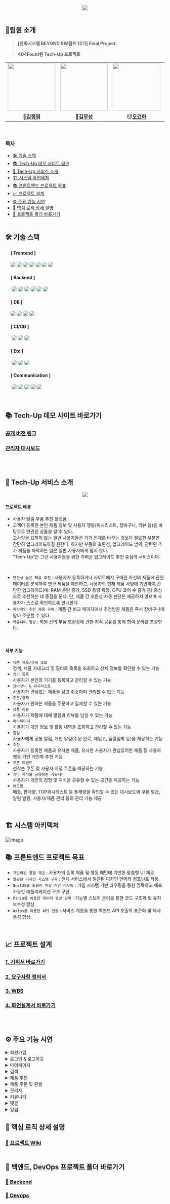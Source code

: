 <div align="center">
    <img src="./images/readme/techup_header_logo.png" /> <br>
</div>

<br>

## 🎁팀원 소개
> **[한화시스템 BEYOND SW캠프 12기] Final Project** 

> **404Fount팀 Tech-Up 프로젝트**

<table align="center">
 <tr>
    <td align="center"><a href="https://github.com/GoodLeaf"><img src="./images/readme/gpu.png" width="150px;" alt=""></td>
    <td align="center"><a href="https://github.com/museongkim0"><img src="./images/readme/cpu.png" width="150px;" alt=""></td>
    <td align="center"><a href="https://github.com/gunha0405"><img src="./images/readme/ssd.png" width="150px;" alt=""></td>
    <td align="center"><a href="https://github.com/Xen-alpha"><img src="./images/readme/hdd.png" width="150px;" alt=""></td>
  </tr>
  <tr>
    <td align="center">🐥<a href="https://github.com/GoodLeaf"><b>김정엽</b></td>
    <td align="center">🦊<a href="https://github.com/museongkim0"><b>김무성</b></td>
    <td align="center">😼<a href="https://github.com/gunha0405"><b>오건하</b></td>
    <td align="center">🐰<a href="https://github.com/Xen-alpha"><b>황경윤</b></td>
  </tr>

  </table>
<br>


### 목차

- [🛠 기술 스택](#-기술-스택)
- [📚 Tech-Up 데모 사이트 링크](#-Tech-Up-데모-사이트-바로가기)
- [🎨 Tech-Up 서비스 소개](#-Tech-Up-서비스-소개)
- [🏗️ 시스템 아키텍처](#️-시스템-아키텍처)
- [📚 프론트엔드 프로젝트 목표](#-프론트엔드-프로젝트-목표)
- [📈 프로젝트 설계](#-프로젝트-설계)
- [⚙️ 주요 기능 시연](#️-주요-기능-시연)
- [🚀 핵심 로직 상세 설명](#-핵심-로직-상세-설명)
- [📂 프로젝트 폴더 바로가기](#-백엔드-devops-프로젝트-폴더-바로가기)
<br><br>

## 🛠 기술 스택

#### &nbsp;　[ Frontend ]
&nbsp;&nbsp;&nbsp;&nbsp;<img src="https://img.shields.io/badge/html5-E34F26?style=for-the-badge&logo=html5&logoColor=white" style="border-radius: 5px;"/>
<img src="https://img.shields.io/badge/css3-1572B6?style=for-the-badge&logo=css3&logoColor=white" style="border-radius: 5px;"/>
<img src="https://img.shields.io/badge/JavaScript-F7DF1E?style=for-the-badge&logo=JavaScript&logoColor=white" style="border-radius: 5px;"/>
<img src="https://img.shields.io/badge/vuejs-%2335495e.svg?style=for-the-badge&logo=vuedotjs&logoColor=%234FC08D" style="border-radius: 5px;"/>
<img src="https://img.shields.io/badge/nginx-009639?style=for-the-badge&logo=nginx&logoColor=white" style="border-radius: 5px;"/>
<img src="https://img.shields.io/badge/pinia-gold?style=for-the-badge&logo=Pinia&logoColor=white" style="border-radius: 5px;"/>
<img src="https://img.shields.io/badge/nuxt-%2300DC82?style=for-the-badge&logo=nuxt&labelColor=%23FFFFFF" style="border-radius: 5px;"/>

#### &nbsp;　[ Backend ]
&nbsp;&nbsp;&nbsp;&nbsp;
<img src="https://img.shields.io/badge/java-%23ED8B00.svg?style=for-the-badge&logo=openjdk&logoColor=white" style="border-radius: 5px;">
<img src="https://img.shields.io/badge/Spring Boot-6DB33F?style=for-the-badge&logo=Spring-Boot&logoColor=white" style="border-radius: 5px;">
<img src="https://img.shields.io/badge/Spring_Security-6DB33F?style=for-the-badge&logo=Spring-Security&logoColor=white" style="border-radius: 5px;">
<img src="https://img.shields.io/badge/Spring data jpa-6DB33F?style=for-the-badge&logo=Spring-Boot&logoColor=white" style="border-radius: 5px;">
<img src="https://img.shields.io/badge/SMTP-ED8B00?style=for-the-badge&logo=openjdk&logoColor=white" style="border-radius: 5px;">
<img src="https://img.shields.io/badge/python-%230377CC.svg?style=for-the-badge&logo=python&logoColor=white" style="border-radius: 5px;">


#### &nbsp;　[ DB ]
&nbsp;&nbsp;&nbsp;</a>
<img src="https://img.shields.io/badge/MariaDB-003545?style=for-the-badge&logo=mariadb&logoColor=white" style="border-radius: 5px;"> 
<img src="https://img.shields.io/badge/AmazonS3-e05242?style=for-the-badge&logo=AmazonS3&logoColor=white" style="border-radius: 5px;">
<img src="https://img.shields.io/badge/elasticsearch-%230377CC.svg?style=for-the-badge&logo=elasticsearch&logoColor=white" style="border-radius: 5px;">
<img src="https://img.shields.io/badge/redis-E34F26?style=for-the-badge&logo=redis&logoColor=white" style="border-radius: 5px;">

#### &nbsp;　[ CI/CD ]
&nbsp;&nbsp;&nbsp;&nbsp;
<img src="https://img.shields.io/badge/kubernetes-%23326ce5.svg?style=for-the-badge&logo=kubernetes&logoColor=white" style="border-radius: 5px;">
<img src="https://img.shields.io/badge/docker-2496ED?style=for-the-badge&logo=docker&logoColor=white" style="border-radius: 5px;">
<img src="https://img.shields.io/badge/jenkins-D24939?style=for-the-badge&logo=jenkins&logoColor=white" style="border-radius: 5px;">

#### &nbsp;　[ Etc ]
&nbsp;&nbsp;&nbsp;&nbsp;
<img src="https://img.shields.io/badge/kafka-231F20?style=for-the-badge&logo=apachekafka&logoColor=white" style="border-radius: 5px;">
<img src="https://img.shields.io/badge/zookeeper-009639?style=for-the-badge&logo=zookeeper&logoColor=white" style="border-radius: 5px;">
<img src="https://img.shields.io/badge/logstash-f3bd19?style=for-the-badge&logo=logstash&logoColor=white" style="border-radius: 5px;">

#### &nbsp;　[ Communication ]
&nbsp;&nbsp;&nbsp;&nbsp;
<img src="https://img.shields.io/badge/discord-326CE5?style=for-the-badge&logo=discord&logoColor=white" style="border-radius: 5px;">
<img src="https://img.shields.io/badge/git-F05032?style=for-the-badge&logo=git&logoColor=white" style="border-radius: 5px;">
<img src="https://img.shields.io/badge/github-181717?style=for-the-badge&logo=github&logoColor=white" style="border-radius: 5px;">
<img src="https://img.shields.io/badge/jira-%230052CC?style=for-the-badge&logo=jira" style="border-radius: 5px;">
<img src="https://img.shields.io/badge/confluence-%23172B4D?style=for-the-badge&logo=confluence" style="border-radius: 5px;">
<br><br><br>


## 📚 Tech-Up 데모 사이트 바로가기
### [공개 버전 링크](https://techup.p-e.kr/)
### [관리자 대시보드](https://techup.p-e.kr/dashboard)

<br><br>
## 🎨 Tech-Up 서비스 소개
<div align="center">
    <img src="./images/readme/테크업_이미지.png" /> <br>
</div>

#### 프로젝트 배경
 - 사용자 맞춤 부품 추천 플랫폼 <br>
 - 고객이 등록한 본인 제품 정보 및 사용자 행동(위시리스트, 장바구니, 리뷰 등)을 바탕으로 연관된 상품을 알 수 있다.<br>
   고사양을 요하지 않는 일반 사용자들은 기기 전체를 바꾸는 것보다 필요한 부분만 간단히 업그레이드하길 원한다. 하지만 부품의 호환성, 업그레이드 범위, 관련된 추가 제품을 파악하는 일은 일반 사용자에게 쉽지 않다.<br>
   “Tech-Up”은 그런 사용자들을 위한 가벼운 업그레이드 추천 중심의 서비스이다.
<br>

- `연관성 높은 제품 추천` : 사용자가 등록하거나 사이트에서 구매한 자신의 제품에 관한 데이터를 분석하여 연관 제품을 제안하고, 사용자의 현재 제품 사양에 기반하여 간단한 업그레이드(예: RAM 용량 증가, SSD 용량 확장, CPU 코어 수 증가 등) 중심으로 추천하는 데 중점을 둔다. 단, 제품 간 호환성 자동 판단은 제공하지 않으며 사용자가 스스로 확인하도록 안내한다.<br>
- `즉각적인 추천 제품 구매` : 제품 간 비교 페이지에서 추천받은 제품은 즉시 장바구니에 담아 주문할 수 있다.<br>
- `커뮤니티 형성` : 회원 간의 부품 호환성에 관한 지식 공유를 통해 협력 문화를 조성한다.
<br>



#### 세부 기능
  - `제품 목록/상세 조회`<br>
    검색, 제품 카테고리 및 필터로 목록을 조회하고 상세 정보를 확인할 수 있는 기능
  - `기기 등록`<br>
    사용자가 본인의 기기를 등록하고 관리할 수 있는 기능
  - `장바구니 & 위시리스트`<br>
    사용자가 관심있는 제품을 담고 취소하며 관리할 수 있는 기능
  - `주문/결제`<br>
    사용자가 원하는 제품을 주문하고 결제할 수 있는 기능
  - `상품 리뷰`<br>
    사용자가 제품에 대해 별점과 리뷰를 남길 수 있는 기능
  - `마이페이지`<br>
    사용자가 개인 정보 및 활동 내역을 조회하고 관리할 수 있는 기능
  - `알림`<br>
    사용자에게 공통 알림, 개인 알림(주문 완료, 재입고, 품절임박 등)을 제공하는 기능
  - `추천`<br>
    사용자가 등록한 제품과 유사한 제품, 유사한 사용자가 관심있어한 제품 등 사용자 행동 기반 개인화 추천 기능
  - `쿠폰 이벤트`<br>
    선착순 쿠폰 및 사용자 지정 쿠폰을 제공하는 기능
  - `기타 지식을 공유하는 커뮤니티`<br>
    사용자가 개인의 경험 및 지식을 공유할 수 있는 공간을 제공하는 기능
  - `어드민`<br>
    매출, 판매량, TOP위시리스트 등 통계량을 확인할 수 있는 대시보드와 쿠폰 발급, 알림 발행, 사용자/제품 관리 등의 관리 기능 제공
<br>

## 🏗️ 시스템 아키텍처
![image](https://github.com/beyond-sw-camp/be12-fin-404Found-Tech-Up-FE/blob/main/images/readme/techup_final_sys_arch.png)



## 📚 프론트엔드 프로젝트 목표
- `개인화된 경험 제공` : 사용자의 등록 제품 및 행동 패턴에 기반한 맞춤형 UI 제공.
- `일관된 디자인 시스템 구축` : 전체 서비스에서 일관된 디자인 언어와 컴포넌트 적용.
- `NuxtJS를 활용한 파일 기반 라우팅` : 파일 시스템 기반 라우팅을 통한 명확하고 예측 가능한 애플리케이션 구조 구현.
- `Pinia를 이용한 데이터 중앙 관리` : 기능별 스토어 분리를 통한 코드 구조화 및 유지보수성 향상.
- `Axios를 이용한 API 연동` : 서비스 계층을 통한 백엔드 API 호출의 표준화 및 재사용성 향상.
<br>

## 📈 프로젝트 설계

### [1. 기획서 바로가기](https://docs.google.com/document/d/16gP1yR5g0CdxHhqj8PXJoByyoDGGJnpJ/edit?usp=sharing&ouid=114636369401934471820&rtpof=true&sd=true)

### [2. 요구사항 정의서](https://docs.google.com/spreadsheets/d/1lb-SckwF90w3tpbJPMl18hdyDSESCkCRWy9koUEmFbI/edit?usp=sharing)

### [3. WBS](https://docs.google.com/spreadsheets/d/1ZyTxJWcncdOwUFm7sC4lPoY8Tqr1N9bT/edit?usp=sharing&ouid=114636369401934471820&rtpof=true&sd=true)

### [4. 화면설계서 바로가기](https://www.figma.com/design/iJvl1G2NeaJ16nfu0IkcUh/404Found?node-id=0-1&t=e4BsxJGkX5qVDjfZ-1)

<br><br>

## ⚙️ 주요 기능 시연
<details>
<summary>회원가입</summary>
<div align="center">
    <img src="./images/function/회원가입.gif" /> <br>
</div>

> 이메일, 비밀번호, 닉네임로 회원 가입을 한다.<br>
> 이메일, 닉네임은 **중복이 불가능**하며, 비밀번호는 8자 이상의 영문 및 숫자여야 한다.<br>
> 계정 생성 스패밍을 막기 위해 이메일 인증을 해야 가입할 수 있다.
</details>

<details>
<summary>로그인 & 로그아웃</summary>

- 로그인 & 로그아웃
<div align="center">
    <img src="./images/function/로그인&로그아웃.gif" /> <br>
</div>

> 이메일, 비밀번호로 로그인한다.<br>
> 로그아웃을 클릭하여 로그아웃한다.

- 소셜 로그인  
<div align="center">
    <img src="./images/function/소셜로그인.gif" /> <br>
</div>

> 소셜 로그인은 소셜로 로그인 한 후 로그인한 사용자 계정의 이름을 받아온다.<br>
> 소셜 로그인 사용자는 소셜 로그인으로만 로그인할 수 있다.

- 비밀번호 찾기  
<div align="center">
    <img src="./images/function/비밀번호찾기.gif" /> <br>
</div>

> 이메일 인증을 통해 비밀번호 찾기를 한다.<br>
> 이메일 인증이 완료되면 새로운 비밀번호, 확인 비밀번호를 입력하여 비밀번호를 변경할 수 있다.
</details>

<details>

<summary>마이페이지</summary>

- 회원 정보 수정 및 탈퇴
<div align="center">
    <img src="./images/function/회원정보관리.gif" /> <br>
</div>

> 전화 번호, 주소를 입력하여 회원 정보를 수정할 수 있다.<br>
> 회원 탈퇴 버튼을 클릭하여 탈퇴할 수 있다.

- 기기 등록 및 관리
<div align="center">
    <img src="./images/function/기기등록.gif" /> <br>
</div>

> 기기 목록에서 검색을 통해 나의 기기를 탐색할 수 있다.<br>
> 등록하기 버튼을 클릭하면 내 기기 목록에 추가된다.<br>
> 등록 해제 버튼을 클릭하여 등록한 기기를 해제할 수 있다.  

- 내 게시글 목록  
<div align="center">
    <img src="./images/function/게시판관리.gif" /> <br>
</div>

> 커뮤니티에 작성한 게시글의 목록을 확인한다.<br>
> 게시글을 클릭하여 게시글 상세보기 페이지로 이동할 수 있다.  

- 내 주문 내역  
<div align="center">
    <img src="./images/function/주문관리.gif" /> <br>
</div>

> 주문한 제품의 목록을 확인한다.<br>
> 상세 정보 보기를 통해 주문 내역의 상세정보를 확인하고 환불할 수 있다.  

- 내 알림 내역  
<div align="center">
    <img src="./images/function/알림관리.gif" /> <br>
</div>

> 알림 내역 목록을 확인한다.
> 읽은 알림과 안읽은 알림을 구분하여 확인할 수 있고, 삭제할 수 있다.  
> 알림 수신 여부를 토글을 통해 설정할 수 있다.  

- 비밀번호 바꾸기  
<div align="center">
    <img src="./images/function/비밀번호변경.gif" /> <br>
</div>

> 이전 비밀번호, 새 비밀번호, 새 비밀번호(확인)을 입력하여 비밀번호를 변경한다.  
</details>

<details>
<summary>검색</summary>

### 제품 검색
![images](https://github.com/beyond-sw-camp/be12-fin-404Found-Tech-Up-FE/blob/main/images/function/product_search.gif)
> 헤더에 있는 검색창으로 제품 검색이 가능하다.  
> 메인 페이지의 검색창은 카테고리별 제품 검색이 가능하다.
> 검색 결과는 5가지 옵션으로 정렬하며, 페이지네이션을 통해 다음 제품 목록을 받아온다.
---
### 제품 목록 탐색
![images](https://github.com/beyond-sw-camp/be12-fin-404Found-Tech-Up-FE/blob/main/images/function/product_list.gif)
> 헤더의 **제품** 링크로 들어간 페이지에서 부품 카테고리(CPU, 그래픽 카드, RAM, SSD, 하드디스크) 및 가격대 별로 판매 중인 상품을 조회할 수 있다.
> 제품 상세보기에서는 제품에 대한 설명과 제품에 대한 리뷰를 볼 수 있다.
</details>

<details>
<summary>제품 추천</summary>

### 사용자가 소유한 제품 정보의 등록
![images](https://github.com/beyond-sw-camp/be12-fin-404Found-Tech-Up-FE/blob/main/images/function/%EB%82%B4%20%EA%B8%B0%EA%B8%B0%20%EB%93%B1%EB%A1%9D.gif)

> 사용자는 마이페이지 내에서 사이드바의 제품 정보 등록 페이지 링크를 눌러 내 제품 등록 페이지로 이동할 수 있다.
> 자신의 부품 이름을 검색하여 찾은 부품을 내 부품으로 등록할 수 있다.
### 제공한 부품 정보를 바탕으로 제품 추천

![추천 상품 보기](https://github.com/user-attachments/assets/08dabc86-9649-4a94-985d-d3605ecdf2d2)

> 페이지 상단의 양방향 화살표 로고를 누르면 제품 간 비교 페이지에 진입한다.
> 사용자가 소유한 제품, 사용자가 위시리스트에 담은 제품과 추천 알고리즘에 의해 선정된 연관 부품을 5가지 카테고리(CPU, 그래픽 카드, RAM, SSD, 하드디스크)로 구분하여 볼 수 있다.
</details>

<details>
<summary>제품 주문 및 환불</summary>

### 장바구니
![images](https://github.com/beyond-sw-camp/be12-fin-404Found-Tech-Up-FE/blob/main/images/function/product_cart_add.gif)
> 장바구니에 구매하려는 여러 제품을 모아 한 번에 주문할 수 있다.
---
### 주문 및 결제
![images](https://github.com/beyond-sw-camp/be12-fin-404Found-Tech-Up-FE/blob/main/images/function/product_order.gif)

> 주문 내역을 보고 결제를 할 수 있다.
> 주문에 사용 가능한 쿠폰을 받았다면 적용하여 할인을 받을 수 있다.
> 카카오페이가 지원된다.
---
### 주문 취소 및 환불
![images](https://github.com/beyond-sw-camp/be12-fin-404Found-Tech-Up-FE/blob/main/images/function/product_request_refund.gif)

> 사용자는 주문 상세 페이지에서 환불 요청을 쉽게 할 수 있다.

![images](https://github.com/beyond-sw-camp/be12-fin-404Found-Tech-Up-FE/blob/main/images/function/%EA%B4%80%EB%A6%AC%EC%9E%90%20%EC%83%81%ED%92%88%20%ED%99%98%EB%B6%88%20%EC%88%98%EB%9D%BD.gif)

> 관리자는 환불이 요청된 제품에 한해 환불 처리를 할 수 있다.
</details>

<details>
<summary>관리자</summary>

관리자만이 들어갈 수 있는 페이지는 `/dashboard` URI를 통해 진입할 수 있으며, 익명 사용자 및 일반 사용자는 진입할 수 없다.

### 판매 제품 관리

![제품 목록 이미지](./images/readme/admin_product_list.png)
![제품 검색 결과 이미지](./images/readme/admin_product_search.png)

> 관리자는 제품 목록 페이지를 볼 수 있다. 페이지 진입시 현재 존재하는 제품 목록을 DB에서 전부 불러온다.
> 제품 목록 상단의 검색 창에 키워드를 넣고 검색 버튼을 누르면 DB에서 해당 키워드를 이름으로 가진 제품 목록이 나타난다.
> 메인페이지 상단의 검색 창은 카테고리 지정 검색이 가능하다.
> 검색 결과 중 각 항목의 왼쪽 링크를 누르면 제품 정보 페이지로 이동하며 상세 정보를 불러온다.
> 각 항목에 대해 회원 전체에게 발급하는 특정 제품 전용 쿠폰을 발급하거나, 제품 정보를 수정하거나 삭제할 수 있다.
> 제품 목록과 검색 창 사이에 있는 '제품 등록' 버튼을 눌러 제품 등록 페이지로 이동한다.

![제품 등록 이미지](./images/readme/admin-product-register-detail.png)

![화면-녹화-중-2025-05-20-153139](https://github.com/user-attachments/assets/fae42660-942f-4a57-a841-4420c0ac0f23)

> 제품 등록 페이지에서 제품의 이름, 브랜드, 가격, 설명 등을 적을 수 있다.
> 제품은 "CPU, GPU, RAM, SSD, HDD" 5개의 카테고리로 나뉘어 카테고리를 선택하면 그에 따른 제품 별 추가 정보를 적을 수 있다.
> 이미지를 최대 5장까지 등록할 수 있으며, 업로드 창이 나타났을 때 여러 파일을 선택하여 업로드하면 아래에 이미지 미리보기 창이 배열된다.
> 제품 이름부터 카테고리까지는 반드시 빈 정보가 있지 않도록 최하단의 등록 버튼을 눌러 전송하면 DB에 저장한 정보를 응답으로 반환한다.

---
### 쿠폰과 선착순 쿠폰 발급 이벤트

![쿠폰 이벤트 등록](./images/readme/coupon-register.gif)

> 관리자 쿠폰 목록 페이지에서 쿠폰 정보의 수정/삭제를 요청할 수 있다. 만일 쿠폰 정보를 갱신하거나 삭제하면, 사용자에게 발급한 쿠폰도 연관 관계 따라 정보가 바뀌거나 삭제된다. 단, 사용한 발급 쿠폰이 있는 쿠폰은 제거할 수 없다.
> 관리자가 특정 사용자 전용 쿠폰을 수동으로 발급하거나 선착순 쿠폰 발급 이벤트를 등록하려면 제품의 등록 번호, 할인율, 쿠폰 이름 및 만료일, 재고를 HTTP 요청의 body로 보낸다.
> 만일 관리자가 특정 사용자 전용 쿠폰을 발송하여 선착순 쿠폰 발급 이벤트를 등록할 필요가 없을 경우 제품 목록 조회시 재고 정보를 표시하지 않는다.
> 만일 관리자가 선착순 쿠폰 발급 이벤트를 등록할 경우 사용자가 발급할 수 있다.

---
### 주문 관리
![사용자 목록 페이지](https://github.com/beyond-sw-camp/be12-fin-404Found-Tech-Up-FE/blob/main/images/function/%EA%B4%80%EB%A6%AC%EC%9E%90%20%EC%82%AC%EC%9A%A9%EC%9E%90%20%EB%AA%A9%EB%A1%9D.gif)

> 사용자 관리 페이지에서 단순 조회/검색 등으로 사이트에 등록한 사용자 목록을 요청할 경우 전체 목록일 경우 페이지네이션이 된 결과를 반환하고, 검색의 경우 전체 목록을 반환한다.

![사용자 주문 내역 페이지](https://github.com/beyond-sw-camp/be12-fin-404Found-Tech-Up-FE/blob/main/images/function/%EA%B4%80%EB%A6%AC%EC%9E%90%20%EC%82%AC%EC%9A%A9%EC%9E%90%20%EC%A3%BC%EB%AC%B8%EB%82%B4%EC%97%AD.gif)

> 특정 사용자의 주문 목록 보기를 요청할 경우 URI 경로로 받은 번호를 가진 사용자의 주문 목록을 전부 반환한다.
> 주문 상태가 PAID가 아닌 REQUESTED_REFUND인 경우 관리자는 환불 요청을 보낼 수 있으며, PG사에 환불을 요청한다. 이 과정은 트랜잭션으로 처리되어 중도에 실패할 경우 롤백이 이루어진다.

---
### 알림 관리
![알림 목록 페이지](https://github.com/beyond-sw-camp/be12-fin-404Found-Tech-Up-FE/blob/main/images/function/%EA%B4%80%EB%A6%AC%EC%9E%90%20%EC%95%8C%EB%A6%BC%20%EB%AA%A9%EB%A1%9D.gif)

> 알림 목록에서는 전체 사용자 알림 및 시스템에 스케줄된 알림 목록을 볼 수 있다.
> 시스템에 스케줄된 첫 4개의 알림은 삭제할 수 없다. 대신 서버 설치 시 이들 알림에 대한 데이터가 DB에 미리 들어가 있다고 가정한다.
> 그 외의 알림은 관리자가 제목과 내용을 포함한 body 정보를 등록 페이지에서 입력한 뒤 POST 요청을 하여 해당 알림 정보를 저장하고 모든 사용자에게 알림을 보낸다.

</details>

<details>
<summary>커뮤니티</summary>

### 게시글 목록

![게시글 목록](./images/function/board_list.gif)

> 커뮤니티 페이지 진입 시, 등록된 게시글들이 일정한 개수로 나뉘어 목록 형태로 표시됩니다.  <br>
> 하단의 페이지 이동 버튼을 통해 다른 목록으로 전환할 수 있습니다.

### 게시글 작성 / 수정 / 삭제
- 게시글 작성<br>
![게시글 작성](./images/function/board_write.gif)
- 게시글 수정<br>
![게시글 수정](./images/function/board_update.gif)
- 게시글 삭제<br>
![게시글 삭제](./images/function/board_delete.gif)

> 에디터에 입력한 내용은 게시글로 등록되며, 작성된 게시글은 수정 또는 삭제할 수 있습니다.

### 게시글 좋아요 / 싫어요

![게시글 좋아요 / 싫어요](./images/function/board_like.gif)

> 게시글에는 좋아요 또는 싫어요 중 하나만 선택하여 반응할 수 있습니다.

### 게시글 검색

![게시글 검색](./images/function/board_search.gif)

> 제목, 작성자, 내용 중 하나를 선택하여 원하는 키워드로 게시글을 검색할 수 있습니다.

### 게시글 정렬

![게시글 정렬](./images/function/board_sort_category.gif)

> 게시글을 최신순, 좋아요순, 댓글순으로 정렬하여 볼 수 있으며, 카테고리를 선택해 해당 분류의 게시글만 필터링할 수 있습니다.

</details>

<details>
<summary>댓글</summary>

### 댓글 작성 / 수정 / 삭제
- 댓글 작성<br>
![댓글 작성](./images/function/comment_write.gif)
- 댓글 수정<br>
![댓글 수정](./images/function/comment_update.gif)
- 댓글 삭제<br>
![댓글 삭제](./images/function/comment_delete.gif)

> 댓글은 작성 후 수정 및 삭제가 가능합니다.

</details>

<details>
<summary>알림</summary>

### 실시간 알림

![실시간 알림](./images/function/realtime_notification.gif)

> 사용자가 접속 중일 때, 웹소켓을 통해 재입고, 품절 임박, 할인 등 주요 이벤트 알림을 실시간으로 받을 수 있습니다.

### 알림 목록 보기 / 삭제 / 설정

![알림 목록 보기](./images/function/notification_list_delete_able.gif)

> 받은 알림은 10개 단위로 나뉘어 목록 형태로 표시됩니다.  <br>
> 불필요한 알림은 삭제 버튼으로 제거할 수 있으며, 알림 수신 여부는 토글 버튼으로 설정할 수 있습니다.

### 알림 상세 보기

![알림 상세 보기](./images/function/notification_detail.gif)

> 수신한 알림의 상세 내용을 확인할 수 있습니다.

</details>


## 🚀 핵심 로직 상세 설명
### [📃 프로젝트 Wiki](https://github.com/museongkim0/Techup/wiki) <br><br>


## 📂 백엔드, DevOps 프로젝트 폴더 바로가기
### [📃 Backend](https://github.com/museongkim0/Techup/tree/main/backend) <br>
### [📃 Devops](https://github.com/museongkim0/Techup/tree/main/devops)
<br>

